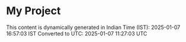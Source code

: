 # My Project

This content is dynamically generated in Indian Time (IST): 2025-01-07 16:57:03 IST
Converted to UTC: 2025-01-07 11:27:03 UTC
